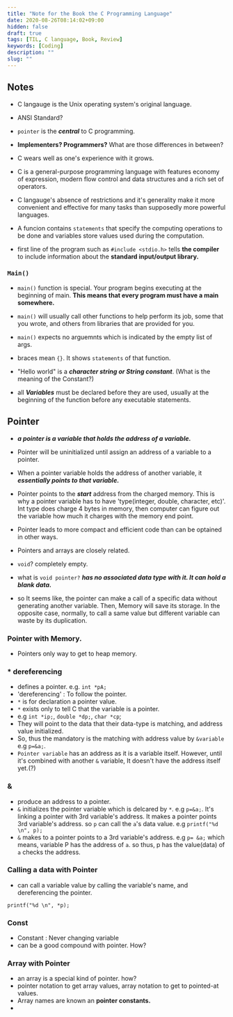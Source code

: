 ```yaml
---
title: "Note for the Book the C Programming Language"
date: 2020-08-26T08:14:02+09:00
hidden: false
draft: true
tags: [TIL, C language, Book, Review]
keywords: [Coding]
description: ""
slug: ""
---
```


## Notes

- C langauge is the Unix operating system's original language.
- ANSI Standard?
- `pointer` is the ***central*** to C programming.
- **Implementers? Programmers?** What are those differences in between?
- C wears well as one's experience with it grows.
- C is a general-purpose programming language with features economy of expression, modern flow control and data structures and a rich set of operators.
- C langauge's absence of restrictions and it's generality make it more convenient and effective for many tasks than supposedly more powerful languages.
- A funcion contains `statements` that specify the computing operations to be done and variables store values used during the computation.

- first line of the program such as `#include <stdio.h>` tells **the compiler** to include information about the __standard input/output library.__

### `Main()`

- `main()` function is special. Your program begins executing at the beginning of main. **This means that every program must have a main somewhere.**
- `main()` will usually call other functions to help perform its job, some that you wrote, and others from libraries that are provided for you.
- `main()` expects no arguemnts which is indicated by the empty list of args.



- braces mean `{}`. It shows `statements` of that function.
- "Hello world" is a ***character string or String constant***. (What is the meaning of the Constant?)
- all ***Variables*** must be declared before they are used, usually at the beginning of the function before any executable statements.

## Pointer

- ***a pointer is a variable that holds the address of a variable.***
- Pointer will be uninitialized until assign an address of a variable to a pointer.
- When a pointer variable holds the  address of another variable, it ***essentially points to that variable.***

- Pointer points to the ***start*** address from the charged memory. This is why a pointer variable has to have 'type(integer, double, character, etc)'. Int type does charge 4 bytes in memory, then computer can figure out the variable how much it charges with the memory end point.
- Pointer leads to more compact and efficient code than can be optained in other ways.
- Pointers and arrays are closely related.
- `void`? completely empty.
- what is `void pointer?` ***has no associated data type with it. It can hold a blank data.***

- so It seems like, the pointer can make a call of a specific data without generating another variable. Then, Memory will save its storage. In the opposite case, normally, to call a same value but different variable can waste by its duplication.

### Pointer with Memory.

- Pointers only way to get to heap memory.

### * dereferencing 
- defines a pointer. e.g. `int *pA;`
- 'dereferencing' : To follow the pointer.
- `*` is for declaration a pointer value.
- `*` exists only to tell C that the variable is a pointer.
- e.g `int *ip;`, `double *dp;`, `char *cp`;
- They will point to the data that their data-type is matching, and address value initialized.
- So, thus the mandatory is the matching with address value by `&variable` e.g `p=&a;`.
- `Pointer variable` has an address as it is a variable itself. However, until it's combined with another `&` variable, It doesn't have the address itself yet.(?)

### &
- produce an address to a pointer.
- `&` initializes the pointer variable which is delcared by `*`. e.g `p=&a;`. It's linking a pointer with 3rd variable's address. It makes a pointer points 3rd variable's address. so `p` can call the `a`'s data value. e.g `printf("%d \n", p);`
- `&` makes to a pointer points to a 3rd variable's address. e.g `p= &a;` which means, variable P has the address of `a`. so thus, p has the value(data) of `a` checks the address.

### Calling a data with Pointer

- can call a variable value by calling the variable's name, and dereferencing the pointer.

`printf("%d \n", *p);`

### Const

- Constant : Never changing variable
- can be a good compound with pointer. How?


### Array with Pointer

- an array is a special kind of pointer. how?
- pointer notation to get array values, array notation to get to pointed-at values.
- Array names are known an **pointer constants.**
- 
